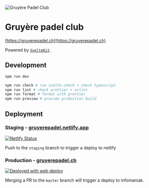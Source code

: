 ![Gruyère Padel Club](https://res.cloudinary.com/dljgq8ek2/image/upload/v1701380835/gpc-github.jpg)

# Gruyère padel club

[https://gruyerepadel.ch](https://gruyerepadel.ch)

Powered by [`SvelteKit`](https://kit.svelte.dev/).

## Development

```bash
npm run dev
```

```bash
npm run check # run svelte-check + check typescript
npm run lint # check prettier + eslint
npm run format # format with prettier
npm run preview # preview production build
```

## Deployment

### Staging - [gruyerepadel.netlify.app](https://gruyerepadel.netlify.app/)

[![Netlify Status](https://api.netlify.com/api/v1/badges/2fc02e1e-689f-49cd-9e94-cc07ea31ae2b/deploy-status?branch=staging)](https://app.netlify.com/sites/gruyerepadel/deploys)

Push to the `staging` branch to trigger a deploy to netlify

### Production - [gruyerepadel.ch](https://gruyerepadel.ch)

[<img alt="Deployed with web deploy" src="https://img.shields.io/badge/Deployed With-web deploy-%3CCOLOR%3E?style=for-the-badge&color=0077b6">](https://github.com/SamKirkland/web-deploy)

Merging a PR to the `master` branch will trigger a deploy to infomaniak.
